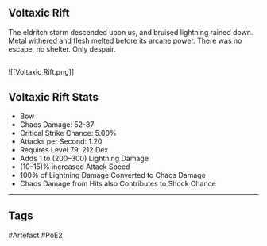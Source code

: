 ## Voltaxic Rift
The eldritch storm descended upon us, and bruised lightning
rained down. Metal withered and flesh melted before its
arcane power. There was no escape, no shelter. Only despair.
##
![[Voltaxic Rift.png]]
## Voltaxic Rift Stats
- Bow
- Chaos Damage: 52-87
- Critical Strike Chance: 5.00%
- Attacks per Second: 1.20
- Requires Level 79, 212 Dex
- Adds 1 to (200–300) Lightning Damage
- (10–15)% increased Attack Speed
- 100% of Lightning Damage Converted to Chaos Damage
- Chaos Damage from Hits also Contributes to Shock Chance


---
## Tags
#Artefact
#PoE2